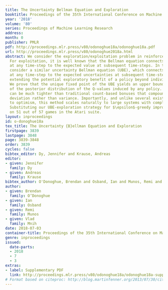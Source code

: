 ```yaml
---
title: The Uncertainty Bellman Equation and Exploration
booktitle: Proceedings of the 35th International Conference on Machine Learning
year: '2018'
volume: '80'
series: Proceedings of Machine Learning Research
address: 
month: 0
publisher: PMLR
pdf: http://proceedings.mlr.press/v80/odonoghue18a/odonoghue18a.pdf
url: http://proceedings.mlr.press/v80/odonoghue2018a.html
abstract: We consider the exploration/exploitation problem in reinforcement learning.
  For exploitation, it is well known that the Bellman equation connects the value
  at any time-step to the expected value at subsequent time-steps. In this paper we
  consider a similar uncertainty Bellman equation (UBE), which connects the uncertainty
  at any time-step to the expected uncertainties at subsequent time-steps, thereby
  extending the potential exploratory benefit of a policy beyond individual time-steps.
  We prove that the unique fixed point of the UBE yields an upper bound on the variance
  of the posterior distribution of the Q-values induced by any policy. This bound
  can be much tighter than traditional count-based bonuses that compound standard
  deviation rather than variance. Importantly, and unlike several existing approaches
  to optimism, this method scales naturally to large systems with complex generalization.
  Substituting our UBE-exploration strategy for $\epsilon$-greedy improves DQN performance
  on 51 out of 57 games in the Atari suite.
layout: inproceedings
id: o-donoghue18a
tex_title: The Uncertainty {B}ellman Equation and Exploration
firstpage: 3839
lastpage: 3848
page: 3839-3848
order: 3839
cycles: false
bibtex_editor: Dy, Jennifer and Krause, Andreas
editor:
- given: Jennifer
  family: Dy
- given: Andreas
  family: Krause
bibtex_author: O'Donoghue, Brendan and Osband, Ian and Munos, Remi and Mnih, Vlad
author:
- given: Brendan
  family: O’Donoghue
- given: Ian
  family: Osband
- given: Remi
  family: Munos
- given: Vlad
  family: Mnih
date: 2018-07-03
container-title: Proceedings of the 35th International Conference on Machine Learning
genre: inproceedings
issued:
  date-parts:
  - 2018
  - 7
  - 3
extras:
- label: Supplementary PDF
  link: http://proceedings.mlr.press/v80/odonoghue18a/odonoghue18a-supp.pdf
# Format based on citeproc: http://blog.martinfenner.org/2013/07/30/citeproc-yaml-for-bibliographies/
---
```

